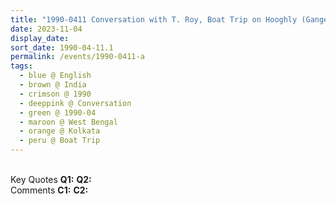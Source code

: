 ```yaml
---
title: "1990-0411 Conversation with T. Roy, Boat Trip on Hooghly (Ganges) River, Kolkata, West Bengal, India (other date 0410)"
date: 2023-11-04
display_date: 
sort_date: 1990-04-11.1
permalink: /events/1990-0411-a
tags:
  - blue @ English
  - brown @ India
  - crimson @ 1990
  - deeppink @ Conversation 
  - green @ 1990-04
  - maroon @ West Bengal
  - orange @ Kolkata
  - peru @ Boat Trip
---
```


<br>

<wave-list>
  <list-title color="DarkSeaGreen" width="55">Key Quotes</list-title>
  <list-item color="BlanchedAlmond" width="280"><b>Q1:</b> <i></i></list-item>
  <list-item color="Lavender" width="280"><b>Q2:</b> <i></i></list-item>
</wave-list>

<br>

<wave-list>
  <list-title color="DarkSeaGreen" width="55">Comments</list-title>
  <list-item color="BlanchedAlmond" width="280"><b>C1:</b> <i></i></list-item>
  <list-item color="Lavender" width="280"><b>C2:</b> <i></i></list-item>
</wave-list>